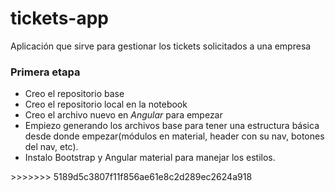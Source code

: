 # tickets-app
Aplicación que sirve para gestionar los tickets solicitados a una empresa

<h3>Primera etapa</h3>
<ul>
<li>Creo el repositorio base</li>
<li>Creo el repositorio local en la notebook</li>
<li>Creo el archivo nuevo en <i>Angular</i> para empezar</li>
<li>Empiezo generando los archivos base para tener una estructura básica desde donde empezar(módulos en material, header con su nav, botones del nav, etc).</li>
<li>Instalo Bootstrap y Angular material para manejar los estilos.</li>
</ul>
>>>>>>> 5189d5c3807f11f856ae61e8c2d289ec2624a918
